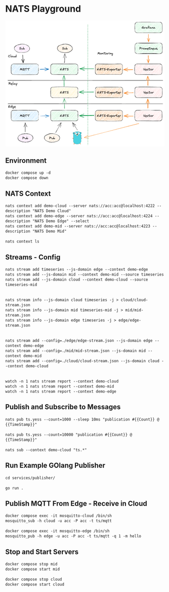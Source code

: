 # NATS Playground

![](./resources/network.png)

## Environment

    docker compose up -d
    docker compose down

## NATS Context

    nats context add demo-cloud --server nats://acc:acc@localhost:4222 --description "NATS Demo Cloud"
    nats context add demo-edge --server nats://acc:acc@localhost:4224 --description "NATS Demo Edge" --select
    nats context add demo-mid --server nats://acc:acc@localhost:4223 --description "NATS Demo Mid"

    nats context ls

## Streams - Config

    nats stream add timeseries --js-domain edge --context demo-edge
    nats stream add --js-domain mid --context demo-mid --source timeseries
    nats stream add --js-domain cloud --context demo-cloud --source timeseries-mid


    nats stream info --js-domain cloud timeseries -j > cloud/cloud-stream.json
    nats stream info --js-domain mid timeseries-mid -j > mid/mid-stream.json
    nats stream info --js-domain edge timeseries -j > edge/edge-stream.json


    nats stream add --config=./edge/edge-stream.json --js-domain edge --context demo-edge
    nats stream add --config=./mid/mid-stream.json --js-domain mid --context demo-mid
    nats stream add --config=./cloud/cloud-stream.json --js-domain cloud --context demo-cloud


    watch -n 1 nats stream report --context demo-cloud
    watch -n 1 nats stream report --context demo-mid
    watch -n 1 nats stream report --context demo-edge

## Publish and Subscribe to Messages

    nats pub ts.yess --count=1000 --sleep 10ms "publication #{{Count}} @ {{TimeStamp}}"

    nats pub ts.yess --count=10000 "publication #{{Count}} @ {{TimeStamp}}"

    nats sub --context demo-cloud "ts.*"

## Run Example GOlang Publisher

    cd services/publisher/

    go run .

## Publish MQTT From Edge - Receive in Cloud

    docker compose exec -it mosquitto-cloud /bin/sh
    mosquitto_sub -h cloud -u acc -P acc -t ts/mqtt

    docker compose exec -it mosquitto-edge /bin/sh
    mosquitto_pub -h edge -u acc -P acc -t ts/mqtt -q 1 -m hello

## Stop and Start Servers

    docker compose stop mid
    docker compose start mid

    docker compose stop cloud
    docker compose start cloud
